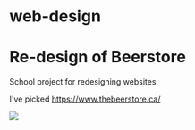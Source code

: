 # web-design

<h1> Re-design of Beerstore </h1>

School project for redesigning websites

I've picked https://www.thebeerstore.ca/

![](screenshots/screencapture-file-Volumes-media-Semester2-WEB-DESIGN-final-project-index-html-2021-02-10-20_51_49.png)
